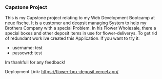 ### Capstone Project

This is  my Capstone project relating to my Web Development Bootcamp at neue fische.
It is a customer and deopsit managing System to help my Brothers Company with a special Problem.
In his Flower Wholesale, there a special boxes and other deposit items in use for flower-deliverys. To get rid of redundant work ive created this Application. 
If you want to try it:
- username: test
- passowrd: test

Im thankfull for any feedback!

Deployment Link: https://flower-box-deposit.vercel.app/
